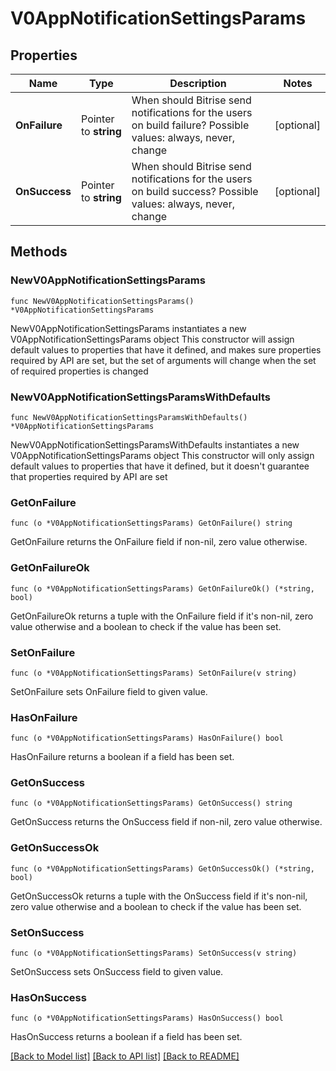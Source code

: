# V0AppNotificationSettingsParams

## Properties

Name | Type | Description | Notes
------------ | ------------- | ------------- | -------------
**OnFailure** | Pointer to **string** | When should Bitrise send notifications for the users on build failure? Possible values: always, never, change | [optional] 
**OnSuccess** | Pointer to **string** | When should Bitrise send notifications for the users on build success? Possible values: always, never, change | [optional] 

## Methods

### NewV0AppNotificationSettingsParams

`func NewV0AppNotificationSettingsParams() *V0AppNotificationSettingsParams`

NewV0AppNotificationSettingsParams instantiates a new V0AppNotificationSettingsParams object
This constructor will assign default values to properties that have it defined,
and makes sure properties required by API are set, but the set of arguments
will change when the set of required properties is changed

### NewV0AppNotificationSettingsParamsWithDefaults

`func NewV0AppNotificationSettingsParamsWithDefaults() *V0AppNotificationSettingsParams`

NewV0AppNotificationSettingsParamsWithDefaults instantiates a new V0AppNotificationSettingsParams object
This constructor will only assign default values to properties that have it defined,
but it doesn't guarantee that properties required by API are set

### GetOnFailure

`func (o *V0AppNotificationSettingsParams) GetOnFailure() string`

GetOnFailure returns the OnFailure field if non-nil, zero value otherwise.

### GetOnFailureOk

`func (o *V0AppNotificationSettingsParams) GetOnFailureOk() (*string, bool)`

GetOnFailureOk returns a tuple with the OnFailure field if it's non-nil, zero value otherwise
and a boolean to check if the value has been set.

### SetOnFailure

`func (o *V0AppNotificationSettingsParams) SetOnFailure(v string)`

SetOnFailure sets OnFailure field to given value.

### HasOnFailure

`func (o *V0AppNotificationSettingsParams) HasOnFailure() bool`

HasOnFailure returns a boolean if a field has been set.

### GetOnSuccess

`func (o *V0AppNotificationSettingsParams) GetOnSuccess() string`

GetOnSuccess returns the OnSuccess field if non-nil, zero value otherwise.

### GetOnSuccessOk

`func (o *V0AppNotificationSettingsParams) GetOnSuccessOk() (*string, bool)`

GetOnSuccessOk returns a tuple with the OnSuccess field if it's non-nil, zero value otherwise
and a boolean to check if the value has been set.

### SetOnSuccess

`func (o *V0AppNotificationSettingsParams) SetOnSuccess(v string)`

SetOnSuccess sets OnSuccess field to given value.

### HasOnSuccess

`func (o *V0AppNotificationSettingsParams) HasOnSuccess() bool`

HasOnSuccess returns a boolean if a field has been set.


[[Back to Model list]](../README.md#documentation-for-models) [[Back to API list]](../README.md#documentation-for-api-endpoints) [[Back to README]](../README.md)


